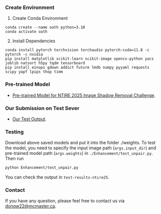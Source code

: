 ### Create Environment
1. Create Conda Environment
```
conda create --name oath python=3.10
conda activate oath
```

2. Install Dependencies
```
conda install pytorch torchvision torchaudio pytorch-cuda=11.8 -c pytorch -c nvidia
pip install matplotlib scikit-learn scikit-image opencv-python yacs joblib natsort h5py tqdm tensorboard
pip install einops gdown addict future lmdb numpy pyyaml requests scipy yapf lpips thop timm
```


### Pre-trained Model
- [Pre-trained Model for NTIRE 2025 Image Shadow Removal Challenge](https://mcmasteru365-my.sharepoint.com/:u:/r/personal/dongw22_mcmaster_ca/Documents/2025NTIRE_shadow_removal/net_g_9600.pth?csf=1&web=1&e=JwsKhJ).

### Our Submission on Test Sever
- [Our Test Output](https://mcmasteru365-my.sharepoint.com/:u:/r/personal/dongw22_mcmaster_ca/Documents/25NTIRE_reflection_removal/shadow_test_result.zip?csf=1&web=1&e=pWtEb5).

### Testing
Download above saved models and put it into the folder ./weights. To test the model, you need to specify the input image path (`args.input_dir`) and pre-trained model path (`args.weights`) in `./Enhancement/test_unpair.py`. Then run
```bash
python Enhancement/test_unpair.py 
```
You can check the output in `test-results-ntire25`.



### Contact
If you have any question, please feel free to contact us via dongw22@mcmaster.ca.

